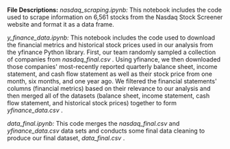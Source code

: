 <b> File Descriptions:</b>
<i>nasdaq_scraping.ipynb:</i> This notebook includes the code used to scrape information on 6,561 stocks from the Nasdaq Stock Screener website and format it as a data frame. <br>

<i>y_finance_data.ipynb:</i> This notebook includes the code used to download the financial metrics and historical stock prices used in our analysis from the yfinance Python library. First, our team randomly sampled a collection of companies from <i> nasdaq_final.csv </i>. Using yfinance, we then downloaded those companies' most-recently reported quarterly balance sheet, income statement, and cash flow statement as well as their stock price from one month, six months, and one year ago. We filtered the financial statements' columns (financial metrics) based on their relevance to our analysis and then merged all of the datasets (balance sheet, income statement, cash flow statement, and historical stock prices) together to form <i> yfinance_data.csv </i>. 

<i>data_final.ipynb:</i> This code merges the <i>nasdaq_final.csv</i> and <i>yfinance_data.csv</i> data sets and conducts some final data cleaning to produce our final dataset, <i> data_final.csv </i>. 
